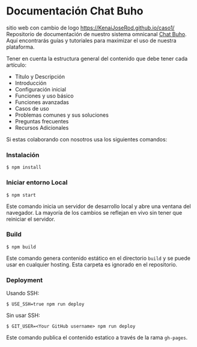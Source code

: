 # Documentación Chat Buho
sitio web con cambio de logo https://KenaiJoseRod.github.io/caso1/                                                                                                                                                                                           
Repositorio de documentación de nuestro sistema omnicanal [Chat Buho](https://buho.la/chat/). Aquí encontrarás guías y tutoriales para maximizar el uso de nuestra plataforma. 

Tener en cuenta la estructura general del contenido que debe tener cada artículo:
- Título y Descripción
- Introducción
- Configuración inicial
- Funciones y uso básico
- Funciones avanzadas
- Casos de uso
- Problemas comunes y sus soluciones
- Preguntas frecuentes
- Recursos Adicionales

Si estas colaborando con nosotros usa los siguientes comandos:

### Instalación

```
$ npm install
```

### Iniciar entorno Local

```
$ npm start
```
Este comando inicia un servidor de desarrollo local y abre una ventana del navegador. La mayoría de los cambios se reflejan en vivo sin tener que reiniciar el servidor.

### Build

```
$ npm build
```
Este comando genera contenido estático en el directorio `build` y se puede usar en cualquier hosting. Esta carpeta es ignorado en el repositorio.

### Deployment

Usando SSH:

```
$ USE_SSH=true npm run deploy
```

Sin usar SSH:

```
$ GIT_USER=<Your GitHub username> npm run deploy
```
Este comando publica el contenido estatico a través de la rama `gh-pages`.
